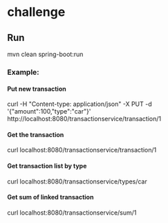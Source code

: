 # challenge
## Run
mvn clean spring-boot:run
### Example:
#### Put new transaction
curl -H "Content-type: application/json" -X PUT -d '{"amount":100,"type":"car"}' http://localhost:8080/transactionservice/transaction/1
#### Get the transaction
curl localhost:8080/transactionservice/transaction/1
#### Get transaction list by type
curl localhost:8080/transactionservice/types/car
#### Get sum of linked transaction
curl localhost:8080/transactionservice/sum/1
